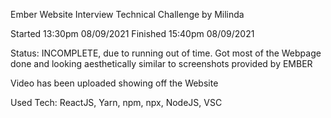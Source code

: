 Ember Website Interview Technical Challenge
by Milinda

Started 13:30pm 08/09/2021
Finished 15:40pm 08/09/2021

Status: INCOMPLETE, due to running out of time. Got most of the Webpage done and looking aesthetically similar to screenshots provided by EMBER

Video has been uploaded showing off the Website

Used Tech: ReactJS, Yarn, npm, npx, NodeJS, VSC
